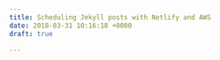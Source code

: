 ```yaml
---
title: Scheduling Jekyll posts with Netlify and AWS
date: 2018-03-31 10:16:18 +0000
draft: true

---
```

